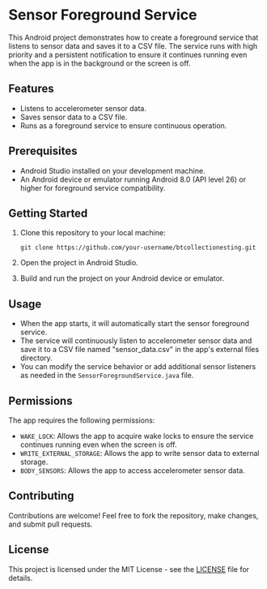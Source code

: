 # Sensor Foreground Service

This Android project demonstrates how to create a foreground service that listens to sensor data and saves it to a CSV file. The service runs with high priority and a persistent notification to ensure it continues running even when the app is in the background or the screen is off.

## Features

- Listens to accelerometer sensor data.
- Saves sensor data to a CSV file.
- Runs as a foreground service to ensure continuous operation.

## Prerequisites

- Android Studio installed on your development machine.
- An Android device or emulator running Android 8.0 (API level 26) or higher for foreground service compatibility.

## Getting Started

1. Clone this repository to your local machine:

    ```
    git clone https://github.com/your-username/btcollectionesting.git
    ```

2. Open the project in Android Studio.

3. Build and run the project on your Android device or emulator.

## Usage

- When the app starts, it will automatically start the sensor foreground service.
- The service will continuously listen to accelerometer sensor data and save it to a CSV file named "sensor_data.csv" in the app's external files directory.
- You can modify the service behavior or add additional sensor listeners as needed in the `SensorForegroundService.java` file.

## Permissions

The app requires the following permissions:

- `WAKE_LOCK`: Allows the app to acquire wake locks to ensure the service continues running even when the screen is off.
- `WRITE_EXTERNAL_STORAGE`: Allows the app to write sensor data to external storage.
- `BODY_SENSORS`: Allows the app to access accelerometer sensor data.

## Contributing

Contributions are welcome! Feel free to fork the repository, make changes, and submit pull requests.

## License

This project is licensed under the MIT License - see the [LICENSE](LICENSE) file for details.
